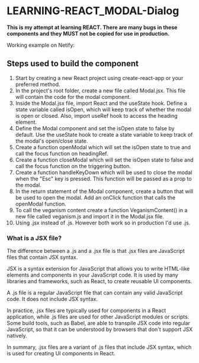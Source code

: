 # LEARNING-REACT_MODAL-Dialog

**This is my attempt at learning REACT. There are many bugs in these components and they MUST not be copied for use in production.**

Working example on Netify:

## Steps used to build the component

1. Start by creating a new React project using create-react-app or your preferred method.
2. In the project's root folder, create a new file called Modal.jsx. This file will contain the code for the modal component.
3. Inside the Modal.jsx file, import React and the useState hook. Define a state variable called isOpen, which will keep track of whether the modal is open or closed. Also, import useRef hook to access the heading element.
4. Define the Modal component and set the isOpen state to false by default. Use the useState hook to create a state variable to keep track of the modal's open/close state.
5. Create a function openModal which will set the isOpen state to true and call the focus function on headingRef.
6. Create a function closeModal which will set the isOpen state to false and call the focus function on the triggering button.
7. Create a function handleKeyDown which will be used to close the modal when the "Esc" key is pressed. This function will be passed as a prop to the modal.
8. In the return statement of the Modal component, create a button that will be used to open the modal. Add an onClick function that calls the openModal function.
9. To call the veganism content create a function VeganismContent() in a new file called veganism.js and import it in the Modal.jsx file.
10. Using .jsx instead of .js. However both work so in production I'd use .js.

### What is a JSX file?

The difference between a .js and a .jsx file is that .jsx files are JavaScript files that contain JSX syntax.

JSX is a syntax extension for JavaScript that allows you to write HTML-like elements and components in your JavaScript code. It is used by many libraries and frameworks, such as React, to create reusable UI components.

A .js file is a regular JavaScript file that can contain any valid JavaScript code. It does not include JSX syntax.

In practice, .jsx files are typically used for components in a React application, while .js files are used for other JavaScript modules or scripts. Some build tools, such as Babel, are able to transpile JSX code into regular JavaScript, so that it can be understood by browsers that don't support JSX natively.

In summary, .jsx files are a variant of .js files that include JSX syntax, which is used for creating UI components in React.
